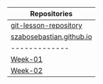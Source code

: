 |Repositories|
| ------------- |
|[git-lesson-repository](https://github.com/szabosebastian/git-lesson-repository)|
|[szabosebastian.github.io](https://szabosebastian.github.io/)|
| ------------- |
| [Week-01](https://github.com/green-fox-academy/szabosebastian/tree/master/week-01)    |
| [Week-02](https://github.com/green-fox-academy/szabosebastian/tree/master/week-02)    |

